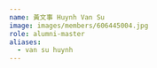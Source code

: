 ```yaml
---
name: 黃文事 Huynh Van Su 
image: images/members/606445004.jpg 
role: alumni-master
aliases:
  - van su huynh
---
```

